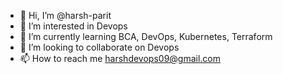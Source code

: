 - 👋 Hi, I’m @harsh-parit
- 👀 I’m interested in Devops
- 🌱 I’m currently learning BCA, DevOps, Kubernetes, Terraform
- 💞️ I’m looking to collaborate on Devops 
- 📫 How to reach me harshdevops09@gmail.com

<!---
harsh-parit/harsh-parit is a ✨ special ✨ repository because its `README.md` (this file) appears on your GitHub profile.
You can click the Preview link to take a look at your changes.
--->
